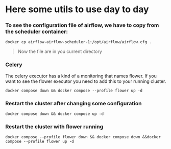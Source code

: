 # Here some utils to use day to day

### To see the configuration file of airflow, we have to copy from the scheduler container:

``` shell
docker cp airflow-airflow-scheduler-1:/opt/airflow/airflow.cfg .
```
> Now the file are in you current directory


### Celery
The celery executor has a kind of a monitoring that names flower. If you want to see the flower executor you need to add this to your running cluster. 

``` shell
docker compose down && docker compose --profile flower up -d
```


### Restart the cluster after changing some configuration

``` shell
docker compose down && docker compose up -d
```

### Restart the cluster with flower running

``` shell
docker compose --profile flower down && docker compose down &&docker compose --profile flower up -d
```
